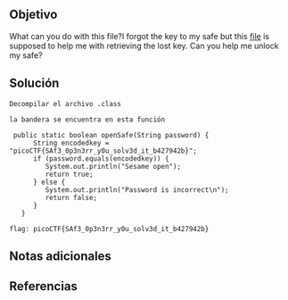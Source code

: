 ## Objetivo

What can you do with this file?I forgot the key to my safe but this [file](https://artifacts.picoctf.net/c/287/SafeOpener.class) is supposed to help me with retrieving the lost key. Can you help me unlock my safe?
## Solución

```
Decompilar el archivo .class 

la bandera se encuentra en esta función

 public static boolean openSafe(String password) {
      String encodedkey = "picoCTF{SAf3_0p3n3rr_y0u_solv3d_it_b427942b}";
      if (password.equals(encodedkey)) {
         System.out.println("Sesame open");
         return true;
      } else {
         System.out.println("Password is incorrect\n");
         return false;
      }
   }

flag: picoCTF{SAf3_0p3n3rr_y0u_solv3d_it_b427942b}
```

## Notas adicionales

## Referencias
